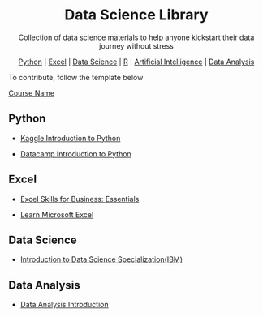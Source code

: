 <h1 align="center">
    Data Science Library 
  </a>
</h1>
<p align="center">Collection of data science materials to help anyone kickstart their data journey without stress</p>

<p align="center">
  <a href="#python">Python</a> | <a href="#excel">Excel</a> | <a href="#data-science">Data Science</a> | <a href="#R">R</a> | <a href="#ai">Artificial Intelligence</a> |  <a href="#Data Analysis">Data Analysis</a>
</p>

To contribute, follow the template below

[Course Name](course_url)

## <a name="python"> </a>Python

- [Kaggle Introduction to Python](https://www.kaggle.com/learn/python)

- [Datacamp Introduction to Python](https://app.datacamp.com/learn/courses/intro-to-python-for-data-science)


## <a name="excel"> </a>Excel

- [Excel Skills for Business: Essentials](https://www.coursera.org/learn/excel-essentials)

- [Learn Microsoft Excel](https://www.coursera.org/learn/excel-essentials)


## <a name="data-science"> </a>Data Science

- [Introduction to Data Science Specialization(IBM)](https://www.coursera.org/specializations/introduction-data-science)
  

## <a name="Data Analysis"> Data Analysis </a> 
- [Data Analysis Introduction](https://www.coursera.org/learn/introduction-to-data-analytics)
